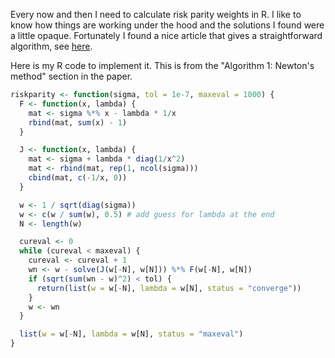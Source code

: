 <!-- 
.. title: Risk Parity Weights in R
.. slug: risk-parity-weights-in-r
.. date: 2017-05-05 13:50:55 UTC-05:00
.. tags: R
.. category: 
.. link: 
.. description: 
.. type: text
-->

Every now and then I need to calculate risk parity weights in R. I
like to know how things are working under the hood and the solutions I
found were a little opaque. Fortunately I found a nice article that
gives a straightforward algorithm,
see [here](http://www.iinews.com/site/pdfs/joi_fall_2012_ra1.pdf).

<!-- TEASER_END -->

Here is my R code to implement it. This is from the "Algorithm 1:
Newton's method" section in the paper.

```R
riskparity <- function(sigma, tol = 1e-7, maxeval = 1000) {
  F <- function(x, lambda) {
    mat <- sigma %*% x - lambda * 1/x
    rbind(mat, sum(x) - 1)
  }

  J <- function(x, lambda) {
    mat <- sigma + lambda * diag(1/x^2)
    mat <- rbind(mat, rep(1, ncol(sigma)))
    cbind(mat, c(-1/x, 0))
  }

  w <- 1 / sqrt(diag(sigma))
  w <- c(w / sum(w), 0.5) # add guess for lambda at the end
  N <- length(w)

  cureval <- 0
  while (cureval < maxeval) {
    cureval <- cureval + 1
    wn <- w - solve(J(w[-N], w[N])) %*% F(w[-N], w[N])
    if (sqrt(sum(wn - w)^2) < tol) {
      return(list(w = w[-N], lambda = w[N], status = "converge"))
    }
    w <- wn
  }

  list(w = w[-N], lambda = w[N], status = "maxeval")
}
```

